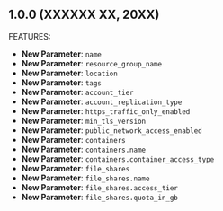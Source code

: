 <!-- markdownlint-disable MD041 -->
## 1.0.0 (XXXXXX XX, 20XX)

FEATURES:

- **New Parameter**: `name`
- **New Parameter**: `resource_group_name`
- **New Parameter**: `location`
- **New Parameter**: `tags`
- **New Parameter**: `account_tier`
- **New Parameter**: `account_replication_type`
- **New Parameter**: `https_traffic_only_enabled`
- **New Parameter**: `min_tls_version`
- **New Parameter**: `public_network_access_enabled`
- **New Parameter**: `containers`
- **New Parameter**: `containers.name`
- **New Parameter**: `containers.container_access_type`
- **New Parameter**: `file_shares`
- **New Parameter**: `file_shares.name`
- **New Parameter**: `file_shares.access_tier`
- **New Parameter**: `file_shares.quota_in_gb`
